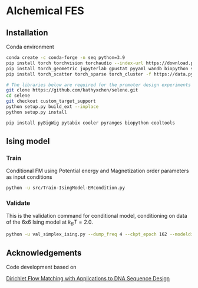 # Alchemical FES

## Installation
Conda environment
```bash
conda create -c conda-forge -n seq python=3.9
pip install torch torchvision torchaudio --index-url https://download.pytorch.org/whl/cu113
pip install torch_geometric jupyterlab gpustat pyyaml wandb biopython spyrmsd einops biopandas plotly seaborn prody tqdm lightning imageio tmtools "fair-esm[esmfold]" e3nn
pip install torch_scatter torch_sparse torch_cluster -f https://data.pyg.org/whl/torch-2.1.0+cu113.htm

# The libraries below are required for the promoter design experiments
git clone https://github.com/kathyxchen/selene.git
cd selene
git checkout custom_target_support
python setup.py build_ext --inplace
python setup.py install

pip install pyBigWig pytabix cooler pyranges biopython cooltools
```
## Ising model
### Train
Conditional FM using Potential energy and Magnetization order parameters as input conditions
```bash
python -u src/Train-IsingModel-EMcondition.py
```

### Validate
This is the validation command for conditional model, conditioning on data of the 6x6 Ising model at $k_BT=2.0$.
```bash
python -u val_simplex_ising.py --dump_freq 4 --ckpt_epoch 162 --modeldir_type clsfreeG/Eloss/guidanceM/test2-mixTdata --workdir_descriptor T2.0_Int80Amax10 --uncond_model_ckpt logs-dir-ising/latt6x6T3.2/kernel3x3_timeembed_symmetrized/eloss_uncond/addmseloss/model-epoch=109-train_loss=3.79.ckpt --clsfree_guidance --probability_tilt --clsfree_guidance_dataset --validation_temperature 2.0
```
## Acknowledgements
Code development based on

[Dirichlet Flow Matching with Applications to DNA Sequence Design](https://github.com/HannesStark/dirichlet-flow-matching)
